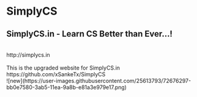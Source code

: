 # SimplyCS
<h2>SimplyCS.in - Learn CS Better than Ever...!</h2><br>
http://simplycs.in<br><br>
This is the upgraded website for SimplyCS.in<br>
https://github.com/xSankeTx/SimplyCS<br>
![new](https://user-images.githubusercontent.com/25613793/72676297-bb0e7580-3ab5-11ea-9a8b-e81a3e979e17.png)
